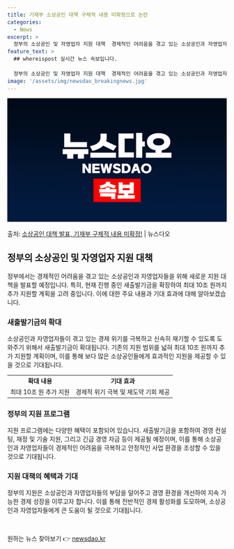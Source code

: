 ```yaml
---
title: 기재부 소상공인 대책 구체적 내용 미확정으로 논란
categories:
  - News
excerpt: >
  정부의 소상공인 및 자영업자 지원 대책  경제적인 어려움을 겪고 있는 소상공인과 자영업자들을 위해 정부가 새…
feature_text: >
  ## whereispost 실시간 뉴스 속보입니다.

  정부의 소상공인 및 자영업자 지원 대책  경제적인 어려움을 겪고 있는 소상공인과 자영업자들을 위해 정부가 새…
image: '/assets/img/newsdao_breakingnews.jpg'
---
```


![뉴스다오 속보](/assets/img/newsdao_breakingnews.jpg)

<p>출처: <a href="https://newsdao.kr/4513" rel="dofollow">소상공인 대책 발표, 기재부 구체적 내용 미확정!</a> | 뉴스다오</p>

<h2 data-ke-size="size26">정부의 소상공인 및 자영업자 지원 대책</h2>
<p data-ke-size="size16">정부에서는 경제적인 어려움을 겪고 있는 소상공인과 자영업자들을 위해 새로운 지원 대책을 발표할 예정입니다. 특히, 현재 진행 중인 새출발기금을 확장하여 최대 10조 원까지 추가 지원할 계획을 고려 중입니다. 이에 대한 주요 내용과 기대 효과에 대해 알아보겠습니다.</p>

<h3>새출발기금의 확대</h3>
<p data-ke-size="size16">소상공인과 자영업자들이 겪고 있는 경제 위기를 극복하고 신속히 재기할 수 있도록 도와주기 위해서 새출발기금이 확대됩니다. 기존의 지원 범위를 넓혀 최대 10조 원까지 추가 지원할 계획이며, 이를 통해 보다 많은 소상공인들에게 효과적인 지원을 제공할 수 있을 것으로 기대됩니다.</p>
<table>
  <tr>
    <td style="text-align: center; height: 17px;"><b>확대 내용</b></td>
    <td style="text-align: center; height: 17px;"><b>기대 효과</b></td>
  </tr>
  <tr>
    <td style="text-align: center; height: 17px;">최대 10조 원 추가 지원</td>
    <td style="text-align: center; height: 17px;">경제적 위기 극복 및 재도약 기회 제공</td>
  </tr>
</table>

<h3>정부의 지원 프로그램</h3>
<p data-ke-size="size16">지원 프로그램에는 다양한 혜택이 포함되어 있습니다. 새출발기금을 포함하여 경영 컨설팅, 재정 및 기술 지원, 그리고 긴급 경영 자금 등이 제공될 예정이며, 이를 통해 소상공인과 자영업자들이 경제적인 어려움을 극복하고 안정적인 사업 환경을 조성할 수 있을 것으로 기대됩니다.</p>

<h3>지원 대책의 혜택과 기대</h3>
<p data-ke-size="size16">정부의 지원은 소상공인과 자영업자들의 부담을 덜어주고 경영 환경을 개선하여 지속 가능한 경제 성장을 이루고자 합니다. 이를 통해 전반적인 경제 활성화를 도모하며, 소상공인과 자영업자들에게 큰 도움이 될 것으로 기대됩니다.</p>

<p data-ke-size="size16">&nbsp;</p> 

원하는 뉴스 찾아보기 👉 <a href="https://newsdao.kr" rel="dofollow">newsdao.kr</a>


